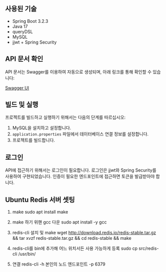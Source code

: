 
## 사용된 기술

- Spring Boot 3.2.3
- Java 17
- queryDSL
- MySQL
- jjwt + Spring Security

## API 문서 확인

API 문서는 Swagger를 이용하여 자동으로 생성되며, 아래 링크를 통해 확인할 수 있습니다:

[Swagger UI](http://localhost:8080/swagger-ui/index.html)

## 빌드 및 실행

프로젝트를 빌드하고 실행하기 위해서는 다음의 단계를 따르십시오:

1. MySQL을 설치하고 설정합니다.
2. `application.properties` 파일에서 데이터베이스 연결 정보를 설정합니다.
3. 프로젝트를 빌드합니다.

## 로그인

API에 접근하기 위해서는 로그인이 필요합니다. 로그인은 jjwt와 Spring Security를 사용하여 구현되었습니다. 인증이 필요한 엔드포인트에 접근하면 토큰을 발급받아야 합니다.

## Ubuntu Redis 서버 셋팅
1. make
sudo apt install make

2. make 하기 위핸 gcc 다운
sudo apt install -y gcc

3. redis-cli 설치 및 make
wget http://download.redis.io/redis-stable.tar.gz && tar xvzf redis-stable.tar.gz && cd redis-stable && make

4. redis-cli를 bin에 추가해 어느 위치서든 사용 가능하게 등록
sudo cp src/redis-cli /usr/bin/

5. 연결
redis-cli -h 본인의 노드 엔드포인트 -p 6379

